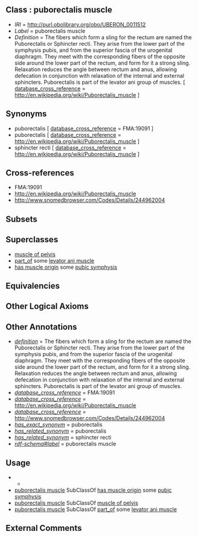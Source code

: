 
## Class : puborectalis muscle

 * *IRI* = http://purl.obolibrary.org/obo/UBERON_0011512
 * *Label* = puborectalis muscle
 * *Definition* = The fibers which form a sling for the rectum are named the Puborectalis or Sphincter recti. They arise from the lower part of the symphysis pubis, and from the superior fascia of the urogenital diaphragm. They meet with the corresponding fibers of the opposite side around the lower part of the rectum, and form for it a strong sling. Relaxation reduces the angle between rectum and anus, allowing defecation in conjunction with relaxation of the internal and external sphincters. Puborectalis is part of the levator ani group of muscles. [ [database_cross_reference](../../ef/oboInOwl#hasDbXref.md) = http://en.wikipedia.org/wiki/Puborectalis_muscle ]

## Synonyms

 * puborectalis [ [database_cross_reference](../../ef/oboInOwl#hasDbXref.md) = FMA:19091 ]
 * puborectalis [ [database_cross_reference](../../ef/oboInOwl#hasDbXref.md) = http://en.wikipedia.org/wiki/Puborectalis_muscle ]
 * sphincter recti [ [database_cross_reference](../../ef/oboInOwl#hasDbXref.md) = http://en.wikipedia.org/wiki/Puborectalis_muscle ]

## Cross-references

 * FMA:19091
 * http://en.wikipedia.org/wiki/Puborectalis_muscle
 * http://www.snomedbrowser.com/Codes/Details/244962004

## Subsets


## Superclasses

 * [muscle of pelvis](../../UBERON/25/UBERON_0001325.md)
 * [part_of](../../BFO/50/BFO_0000050.md) some [levator ani muscle](../../UBERON/26/UBERON_0001326.md)
 * [has muscle origin](../../RO/72/RO_0002372.md) some [pubic symphysis](../../UBERON/99/UBERON_0003699.md)

## Equivalencies


## Other Logical Axioms


## Other Annotations

 * *[definition](../../IAO/15/IAO_0000115.md)* = The fibers which form a sling for the rectum are named the Puborectalis or Sphincter recti. They arise from the lower part of the symphysis pubis, and from the superior fascia of the urogenital diaphragm. They meet with the corresponding fibers of the opposite side around the lower part of the rectum, and form for it a strong sling. Relaxation reduces the angle between rectum and anus, allowing defecation in conjunction with relaxation of the internal and external sphincters. Puborectalis is part of the levator ani group of muscles.
 * *[database_cross_reference](../../ef/oboInOwl#hasDbXref.md)* = FMA:19091
 * *[database_cross_reference](../../ef/oboInOwl#hasDbXref.md)* = http://en.wikipedia.org/wiki/Puborectalis_muscle
 * *[database_cross_reference](../../ef/oboInOwl#hasDbXref.md)* = http://www.snomedbrowser.com/Codes/Details/244962004
 * *[has_exact_synonym](../../ym/oboInOwl#hasExactSynonym.md)* = puborectalis
 * *[has_related_synonym](../../ym/oboInOwl#hasRelatedSynonym.md)* = puborectalis
 * *[has_related_synonym](../../ym/oboInOwl#hasRelatedSynonym.md)* = sphincter recti
 * *[rdf-schema#label](../../el/rdf-schema#label.md)* = puborectalis muscle

## Usage

 * -
 * [puborectalis muscle](../../UBERON/12/UBERON_0011512.md) SubClassOf [has muscle origin](../../RO/72/RO_0002372.md) some [pubic symphysis](../../UBERON/99/UBERON_0003699.md)
 * [puborectalis muscle](../../UBERON/12/UBERON_0011512.md) SubClassOf [muscle of pelvis](../../UBERON/25/UBERON_0001325.md)
 * [puborectalis muscle](../../UBERON/12/UBERON_0011512.md) SubClassOf [part_of](../../BFO/50/BFO_0000050.md) some [levator ani muscle](../../UBERON/26/UBERON_0001326.md)

## External Comments


